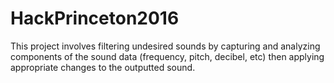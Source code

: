 # HackPrinceton2016

This project involves filtering undesired sounds by capturing and analyzing components of the sound data (frequency, pitch, decibel, etc) then applying appropriate changes to the outputted sound.

